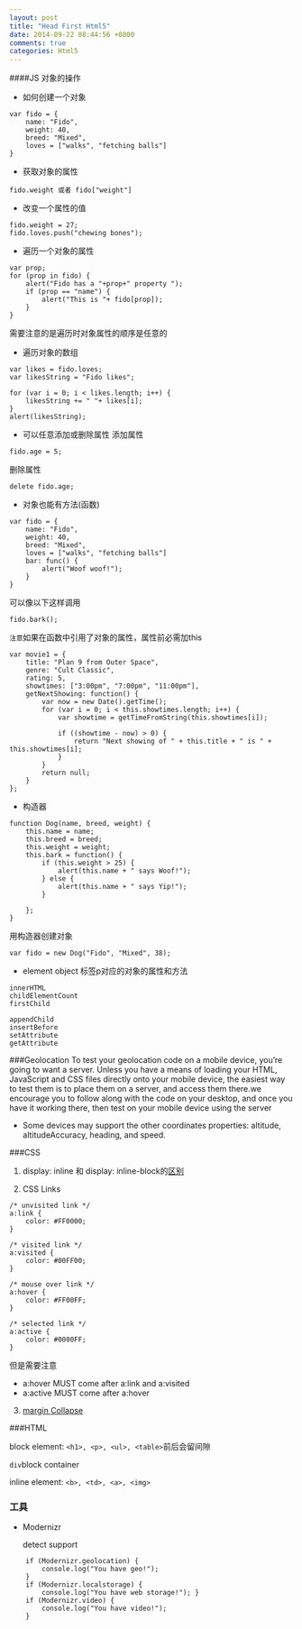```yaml
---
layout: post
title: "Head First Html5"
date: 2014-09-22 08:44:56 +0800
comments: true
categories: Html5
---
```

####JS
对象的操作

* 如何创建一个对象

```
var fido = {
	name: "Fido",
	weight: 40,
	breed: "Mixed",
	loves = ["walks", "fetching balls"]
}
```
* 获取对象的属性

```
fido.weight 或者 fido["weight"]
```

* 改变一个属性的值

```
fido.weight = 27;
fido.loves.push("chewing bones");
```

* 遍历一个对象的属性

```
var prop;
for (prop in fido) {
	alert("Fido has a "+prop+" property ");
	if (prop == "name") {
		alert("This is "+ fido[prop]);
	}
}
```
需要注意的是遍历时对象属性的顺序是任意的

* 遍历对象的数组

```
var likes = fido.loves;
var likesString = "Fido likes";

for (var i = 0; i < likes.length; i++) {
	likesString += " "+ likes[i];
}
alert(likesString);
```
* 可以任意添加或删除属性
添加属性

```
fido.age = 5;
```
删除属性
```
delete fido.age;
```
* 对象也能有方法(函数)

```
var fido = {
	name: "Fido",
	weight: 40,
	breed: "Mixed",
	loves = ["walks", "fetching balls"]
	bar: func() {
		alert("Woof woof!");
	}
}
```
可以像以下这样调用

```
fido.bark();
```
`注意`如果在函数中引用了对象的属性，属性前必需加this

```
var movie1 = {	title: "Plan 9 from Outer Space",	genre: "Cult Classic",	rating: 5,	showtimes: ["3:00pm", "7:00pm", "11:00pm"],	getNextShowing: function() {		var now = new Date().getTime();		for (var i = 0; i < this.showtimes.length; i++) {			var showtime = getTimeFromString(this.showtimes[i]); 
						if ((showtime - now) > 0) {				return "Next showing of " + this.title + " is " + this.showtimes[i];			} 
		} 		return null; 	}};
```
* 构造器

```
function Dog(name, breed, weight) { 
	this.name = name;	this.breed = breed; 	this.weight = weight; 	this.bark = function() {		if (this.weight > 25) { 			alert(this.name + " says Woof!");		} else {			alert(this.name + " says Yip!");		} 
	};}
```
用构造器创建对象

```
var fido = new Dog("Fido", "Mixed", 38);
```
* element object
标签p对应的对象的属性和方法

```
innerHTML
childElementCount
firstChild

appendChild
insertBefore
setAttribute
getAttribute

```
###Geolocation
To test your geolocation code on a mobile device, you’re going to want a server.
Unless you have a means of loading yourHTML, JavaScript and CSS files directly onto your mobile device, the easiest way to test them is to place them on a server,  and access them there.we encourage you to follow along with the code on your desktop, and once you have it working there, then test on your mobile device using the server 

* Some devices may support the other coordinates properties: altitude, altitudeAccuracy, heading, and speed.

###CSS

1. display: inline 和 display: inline-block的[区别](http://stackoverflow.com/questions/8969381/what-is-the-difference-between-display-inline-and-display-inline-block)

2. CSS Links

```
/* unvisited link */
a:link {
    color: #FF0000;
}

/* visited link */
a:visited {
    color: #00FF00;
}

/* mouse over link */
a:hover {
    color: #FF00FF;
}

/* selected link */
a:active {
    color: #0000FF;
}

```
但是需要注意 

* a:hover MUST come after a:link and a:visited
* a:active MUST come after a:hover

3. [margin Collapse](http://960development.com/understand-css-margins-collapsing/)

###HTML

block element: `<h1>, <p>, <ul>, <table>`前后会留间隙

`div`block container

inline element: `<b>, <td>, <a>, <img>`

### 工具
* Modernizr

	detect support

```
	if (Modernizr.geolocation) { 
		console.log("You have geo!");	}	if (Modernizr.localstorage) {		console.log("You have web storage!"); }	if (Modernizr.video) { 		console.log("You have video!");	}
```
